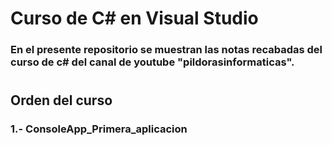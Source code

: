 # Curso de C# en Visual Studio
### En el presente repositorio se muestran las notas recabadas del curso de c# del canal de youtube "pildorasinformaticas". 
#

## Orden del curso

### 1.- ConsoleApp_Primera_aplicacion